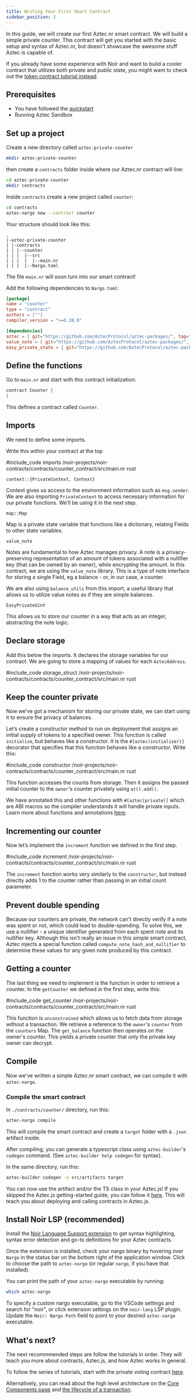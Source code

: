 ```yaml
---
title: Writing Your First Smart Contract
sidebar_position: 2
---
```


In this guide, we will create our first Aztec.nr smart contract. We will build a simple private counter. This contract will get you started with the basic setup and syntax of Aztec.nr, but doesn't showcase the awesome stuff Aztec is capable of.

If you already have some experience with Noir and want to build a cooler contract that utilizes both private and public state, you might want to check out the [token contract tutorial instead](/tutorials/contract_tutorials/token_contract.md).

## Prerequisites

- You have followed the [quickstart](../getting_started.md)
- Running Aztec Sandbox

## Set up a project

Create a new directory called `aztec-private-counter`

```bash
mkdir aztec-private-counter
```

then create a `contracts` folder inside where our Aztec.nr contract will live:

```bash
cd aztec-private-counter
mkdir contracts
```

Inside `contracts` create a new project called `counter`:

```bash
cd contracts
aztec-nargo new --contract counter
```

Your structure should look like this:

```tree
.
|-aztec-private-counter
| |-contracts
| | |--counter
| | |  |--src
| | |  |  |--main.nr
| | |  |--Nargo.toml
```

The file `main.nr` will soon turn into our smart contract!

Add the following dependencies to `Nargo.toml`:

```toml
[package]
name = "counter"
type = "contract"
authors = [""]
compiler_version = ">=0.28.0"

[dependencies]
aztec = { git="https://github.com/AztecProtocol/aztec-packages/", tag="#include_aztec_version", directory="noir-projects/aztec-nr/aztec" }
value_note = { git="https://github.com/AztecProtocol/aztec-packages/", tag="#include_aztec_version", directory="noir-projects/aztec-nr/value-note"}
easy_private_state = { git="https://github.com/AztecProtocol/aztec-packages/", tag="#include_aztec_version", directory="noir-projects/aztec-nr/easy-private-state"}
```

## Define the functions

Go to `main.nr` and start with this contract initialization:

```rust
contract Counter {
}
```

This defines a contract called `Counter`.

## Imports

We need to define some imports.

Write this within your contract at the top

#include_code imports /noir-projects/noir-contracts/contracts/counter_contract/src/main.nr rust

`context::{PrivateContext, Context}`

Context gives us access to the environment information such as `msg.sender`. We are also importing `PrivateContext` to access necessary information for our private functions. We’ll be using it in the next step.

`map::Map`

Map is a private state variable that functions like a dictionary, relating Fields to other state variables.

`value_note`

Notes are fundamental to how Aztec manages privacy. A note is a privacy-preserving representation of an amount of tokens associated with a nullifier key (that can be owned by an owner), while encrypting the amount. In this contract, we are using the `value_note` library. This is a type of note interface for storing a single Field, eg a balance - or, in our case, a counter.

We are also using `balance_utils` from this import, a useful library that allows us to utilize value notes as if they are simple balances.

`EasyPrivateUint`

This allows us to store our counter in a way that acts as an integer, abstracting the note logic.

## Declare storage

Add this below the imports. It declares the storage variables for our contract. We are going to store a mapping of values for each `AztecAddress`.

#include_code storage_struct /noir-projects/noir-contracts/contracts/counter_contract/src/main.nr rust

## Keep the counter private

Now we’ve got a mechanism for storing our private state, we can start using it to ensure the privacy of balances.

Let’s create a constructor method to run on deployment that assigns an initial supply of tokens to a specified owner. This function is called `initialize`, but behaves like a constructor. It is the `#[aztec(initializer)]` decorator that specifies that this function behaves like a constructor. Write this:

#include_code constructor /noir-projects/noir-contracts/contracts/counter_contract/src/main.nr rust

This function accesses the counts from storage. Then it assigns the passed initial counter to the `owner`'s counter privately using `at().add()`.

We have annotated this and other functions with `#[aztec(private)]` which are ABI macros so the compiler understands it will handle private inputs. Learn more about functions and annotations [here](/aztec/concepts/smart_contracts/functions).

## Incrementing our counter

Now let’s implement the `increment` function we defined in the first step.

#include_code increment /noir-projects/noir-contracts/contracts/counter_contract/src/main.nr rust

The `increment` function works very similarly to the `constructor`, but instead directly adds 1 to the counter rather than passing in an initial count parameter.

## Prevent double spending

Because our counters are private, the network can't directly verify if a note was spent or not, which could lead to double-spending. To solve this, we use a nullifier - a unique identifier generated from each spent note and its nullifier key. Although this isn't really an issue in this simple smart contract, Aztec injects a special function called `compute_note_hash_and_nullifier` to determine these values for any given note produced by this contract.

## Getting a counter

The last thing we need to implement is the function in order to retrieve a counter. In the `getCounter` we defined in the first step, write this:

#include_code get_counter /noir-projects/noir-contracts/contracts/counter_contract/src/main.nr rust

This function is `unconstrained` which allows us to fetch data from storage without a transaction. We retrieve a reference to the `owner`'s `counter` from the `counters` Map. The `get_balance` function then operates on the owner's counter. This yields a private counter that only the private key owner can decrypt.

## Compile

Now we've written a simple Aztec.nr smart contract, we can compile it with `aztec-nargo`.

### Compile the smart contract

In `./contracts/counter/` directory, run this:

```bash
aztec-nargo compile
```

This will compile the smart contract and create a `target` folder with a `.json` artifact inside.

After compiling, you can generate a typescript class using `aztec-builder`'s `codegen` command. (See `aztec-builder help codegen` for syntax).

In the same directory, run this:

```bash
aztec-builder codegen -o src/artifacts target
```

You can now use the artifact and/or the TS class in your Aztec.js! If you skipped the Aztec.js getting-started guide, you can follow it [here](aztecjs-getting-started.md). This will teach you about deploying and calling contracts in Aztec.js.

## Install Noir LSP (recommended)

Install the [Noir Language Support extension](https://marketplace.visualstudio.com/items?itemName=noir-lang.vscode-noir) to get syntax highlighting, syntax error detection and go-to definitions for your Aztec contracts.

Once the extension is installed, check your nargo binary by hovering over `Nargo` in the status bar on the bottom right of the application window. Click to choose the path to `aztec-nargo` (or regular `nargo`, if you have that installed).

You can print the path of your `aztec-nargo` executable by running:

```bash
which aztec-nargo
```

To specify a custom nargo executable, go to the VSCode settings and search for "noir", or click extension settings on the `noir-lang` LSP plugin.
Update the `Noir: Nargo Path` field to point to your desired `aztec-nargo` executable.

## What's next?

The next recommmended steps are follow the tutorials in order. They will teach you more about contracts, Aztec.js, and how Aztec works in general.

To follow the series of tutorials, start with the private voting contract [here](/tutorials/contract_tutorials/private_voting_contract.md).

Alternatively, you can read about the high level architecture on the [Core Components page](/aztec/concepts/state_model/index.md) and [the lifecycle of a transaction](/aztec/concepts/transactions).

